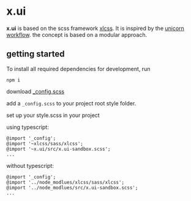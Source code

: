 # x.ui
**x.ui** is based on the scss framework [xlcss](https://github.com/entrecode/xlcss). It is inspired by the [unicorn workflow](https://medium.com/re-write/the-unicorn-workflow-design-to-code-with-atomic-design-principles-and-sketch-8b0fe7d05a37). the concept is based on a modular approach.

## getting started
To install all required dependencies for development, run
```
npm i
```
download [_config.scss](https://github.com/entrecode/x.ui/blob/master/src/_config.scss) 

add a `_config.scss` to your project root style folder.

set up your style.scss in your project

using typescript:
```
@import '_config';
@import '~xlcss/sass/xlcss';
@import '~x.ui/src/x.ui-sandbox.scss';
...
```  
without typescript:
```
@import '_config';
@import '../node_modlues/xlcss/sass/xlcss';
@import '../node_modlues/src/x.ui-sandbox.scss';
...
```

